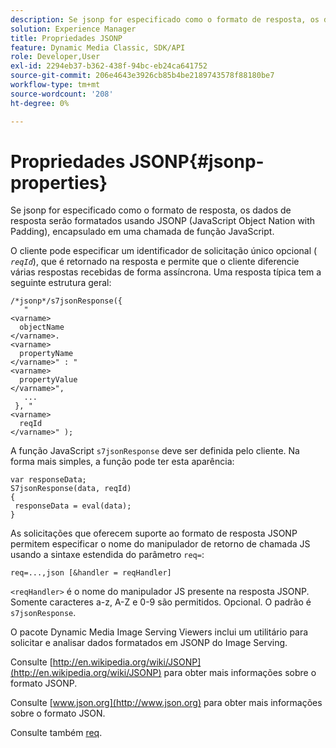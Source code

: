 ```yaml
---
description: Se jsonp for especificado como o formato de resposta, os dados de resposta serão formatados usando JSONP (JavaScript Object Nation with Padding), encapsulado em uma chamada de função JavaScript.
solution: Experience Manager
title: Propriedades JSONP
feature: Dynamic Media Classic, SDK/API
role: Developer,User
exl-id: 2294eb37-b362-438f-94bc-eb24ca641752
source-git-commit: 206e4643e3926cb85b4be2189743578f88180be7
workflow-type: tm+mt
source-wordcount: '208'
ht-degree: 0%

---
```


# Propriedades JSONP{#jsonp-properties}

Se jsonp for especificado como o formato de resposta, os dados de resposta serão formatados usando JSONP (JavaScript Object Nation with Padding), encapsulado em uma chamada de função JavaScript.

O cliente pode especificar um identificador de solicitação único opcional ( *`reqId`*), que é retornado na resposta e permite que o cliente diferencie várias respostas recebidas de forma assíncrona. Uma resposta típica tem a seguinte estrutura geral:

```
/*jsonp*/s7jsonResponse({ 
   " 
<varname>
  objectName 
</varname>. 
<varname>
  propertyName 
</varname>" : " 
<varname>
  propertyValue 
</varname>", 
   ... 
 }, " 
<varname>
  reqId 
</varname>" );
```

A função JavaScript `s7jsonResponse` deve ser definida pelo cliente. Na forma mais simples, a função pode ter esta aparência:

```
var responseData; 
S7jsonResponse(data, reqId) 
{ 
 responseData = eval(data); 
}
```

As solicitações que oferecem suporte ao formato de resposta JSONP permitem especificar o nome do manipulador de retorno de chamada JS usando a sintaxe estendida do parâmetro `req=`:

`req=...,json [&handler = reqHandler]`

`<reqHandler>` é o nome do manipulador JS presente na resposta JSONP. Somente caracteres a-z, A-Z e 0-9 são permitidos. Opcional. O padrão é `s7jsonResponse`.

O pacote Dynamic Media Image Serving Viewers inclui um utilitário para solicitar e analisar dados formatados em JSONP do Image Serving.

Consulte [http://en.wikipedia.org/wiki/JSONP](http://en.wikipedia.org/wiki/JSONP) para obter mais informações sobre o formato JSONP.

Consulte [www.json.org](http://www.json.org) para obter mais informações sobre o formato JSON.

Consulte também [req](../../../../../../is-api/http-ref/image-serving-api-ref/c-http-protocol-reference/c-command-reference/r-req/r-req.md#reference-907cdb4a97034db7ad94695f25552e76).
